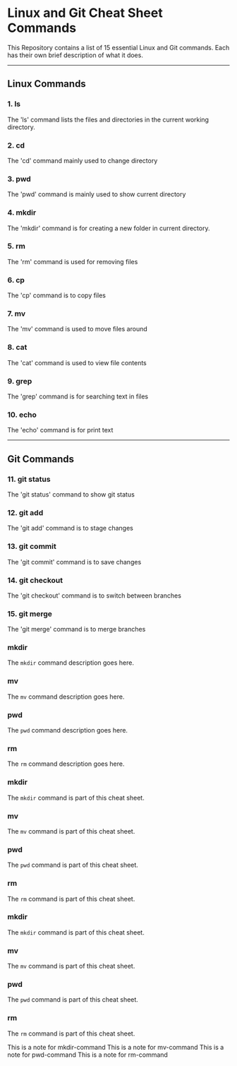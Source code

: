 # Linux and Git Cheat Sheet Commands

This Repository contains a list of 15 essential Linux and Git commands.
Each has their own brief description of what it does.

---

## Linux Commands

### 1. ls
The 'ls' command lists the files and directories in the current working directory.

### 2. cd
The 'cd' command mainly used to change directory

### 3. pwd
The 'pwd' command is mainly used to show current directory

### 4. mkdir
The 'mkdir' command is for creating a new folder in current directory.

### 5. rm
The 'rm' command is used for removing files

### 6. cp
The 'cp' command is to copy files

### 7. mv
The 'mv' command is used to move files around

### 8. cat
The 'cat' command is used to view file contents

### 9. grep
The 'grep' command is for searching text in files

### 10. echo 
The 'echo' command is for print text

---

## Git Commands

### 11. git status
The 'git status' command to show git status

### 12. git add
The 'git add' command is to stage changes

### 13. git commit
The 'git commit' command is to save changes

### 14. git checkout
The 'git checkout' command is to switch between branches

### 15. git merge
The 'git merge' command is to merge branches
### mkdir
The `mkdir` command description goes here.
### mv
The `mv` command description goes here.
### pwd
The `pwd` command description goes here.
### rm
The `rm` command description goes here.
### mkdir
The `mkdir` command is part of this cheat sheet.

### mv
The `mv` command is part of this cheat sheet.

### pwd
The `pwd` command is part of this cheat sheet.

### rm
The `rm` command is part of this cheat sheet.

### mkdir
The `mkdir` command is part of this cheat sheet.

### mv
The `mv` command is part of this cheat sheet.

### pwd
The `pwd` command is part of this cheat sheet.

### rm
The `rm` command is part of this cheat sheet.

This is a note for mkdir-command
This is a note for mv-command
This is a note for pwd-command
This is a note for rm-command
